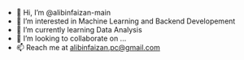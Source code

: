 - 👋 Hi, I’m @alibinfaizan-main
- 👀 I’m interested in Machine Learning and Backend Developement
- 🌱 I’m currently learning Data Analysis
- 💞️ I’m looking to collaborate on ...
- 📫 Reach me at alibinfaizan.pc@gmail.com

<!---
alibinfaizan-main/alibinfaizan-main is a ✨ special ✨ repository because its `README.md` (this file) appears on your GitHub profile.
You can click the Preview link to take a look at your changes.
--->
